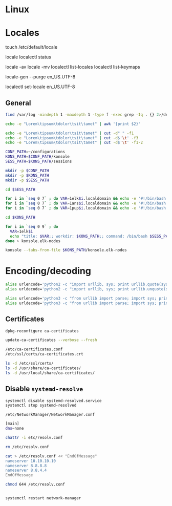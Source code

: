 # Linux

# Locales

touch /etc/default/locale

locale
localectl status

locale -av
locale -mv
localectl list-locales
localectl list-keymaps

locale-gen --purge en_US.UTF-8

localectl set-locale en_US.UTF-8

## General

```bash
find /var/log -mindepth 1 -maxdepth 1 -type f -exec grep -Iq . {} 2>/dev/null \; -print
```

```bash
echo -e "Lorem\tipsum\tdolor\tsit\tamet" | awk '{print $2}'
```

```bash
echo -e "Lorem\tipsum\tdolor\tsit\tamet" | cut -d" " -f1
echo -e "Lorem\tipsum\tdolor\tsit\tamet" | cut -d$'\t' -f3
echo -e "Lorem\tipsum\tdolor\tsit\tamet" | cut -d$'\t' -f1-2
```

```bash
CONF_PATH=~/configurations
KONS_PATH=$CONF_PATH/konsole
SESS_PATH=$KONS_PATH/sessions

mkdir -p $CONF_PATH
mkdir -p $KONS_PATH
mkdir -p $SESS_PATH

cd $SESS_PATH

for i in `seq 0 7` ; do VAR=1elk$i.localdomain && echo -e '#!/bin/bash '"\n\nssh root@$VAR" > $VAR; done
for i in `seq 0 7` ; do VAR=1ans$i.localdomain && echo -e '#!/bin/bash '"\n\nssh root@$VAR" > $VAR; done
for i in `seq 0 7` ; do VAR=1pup$i.localdomain && echo -e '#!/bin/bash '"\n\nssh root@$VAR" > $VAR; done

cd $KONS_PATH

for i in `seq 0 9` ; do 
  VAR=1elk$i 
  echo "title: $VAR;; workdir: $KONS_PATH;; command: /bin/bash $SESS_PATH/$VAR.localdomain" 
done > konsole.elk-nodes

konsole --tabs-from-file $KONS_PATH/konsole.elk-nodes
```

# Encoding/decoding
```bash
alias urlencode='python2 -c "import urllib, sys; print urllib.quote(sys.argv[1] if len(sys.argv) > 1 else sys.stdin.read()[0:-1])"'
alias urldecode='python2 -c "import urllib, sys; print urllib.unquote(sys.argv[1] if len(sys.argv) > 1 else sys.stdin.read()[0:-1])"'
```

```bash
alias urlencode='python3 -c "from urllib import parse; import sys; print(parse.quote(sys.argv[1] if len(sys.argv) > 1 else sys.stdin.read()[0:-1]))"'
alias urldecode='python3 -c "from urllib import parse; import sys; print(parse.unquote(sys.argv[1] if len(sys.argv) > 1 else sys.stdin.read()[0:-1]))"'
```

## Certificates

```bash
dpkg-reconfigure ca-certificates
```

```bash
update-ca-certificates --verbose --fresh
```

```bash
/etc/ca-certificates.conf
/etc/ssl/certs/ca-certificates.crt
```

```bash
ls -d /etc/ssl/certs/
ls -d /usr/share/ca-certificates/
ls -d /usr/local/share/ca-certificates/
```

## Disable `systemd-resolve`

```bash
systemctl disable systemd-resolved.service
systemctl stop systemd-resolved
 ```
 
`/etc/NetworkManager/NetworkManager.conf`
```bash
[main]
dns=none
```

```bash
chattr -i etc/resolv.conf

rm /etc/resolv.conf

cat > /etc/resolv.conf << "EndOfMessage"
nameserver 10.10.10.10
nameserver 8.8.8.8
nameserver 8.8.4.4
EndOfMessage

chmod 644 /etc/resolv.conf
```

```bash

systemctl restart network-manager
```
